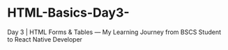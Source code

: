 # HTML-Basics-Day3-
Day 3 | HTML Forms &amp; Tables — My Learning Journey from BSCS Student to React Native Developer 
